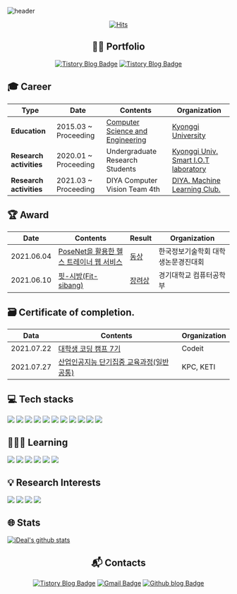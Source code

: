 ![header](https://capsule-render.vercel.app/api?type=soft&color=auto&height=170&section=header&text=%20Lee%20Sangmin's%20Profile%20&fontSize=50)

<div align="center">

[![Hits](https://hits.seeyoufarm.com/api/count/incr/badge.svg?url=https%3A%2F%2Fgithub.com%2Fd9249&count_bg=%23F73838&title_bg=%23555555&icon=github.svg&icon_color=%23FFFFFF&title=Hits&edge_flat=false)](https://hits.seeyoufarm.com)

## 💁🏻 Portfolio
[![Tistory Blog Badge](http://img.shields.io/badge/-Notion-black?style=flat-square&logo=notion&link=https://d9249.github.io/)](https://www.notion.so/Portfolio-428c68302b6b430c98caca3293edb3bc)
[![Tistory Blog Badge](http://img.shields.io/badge/-Github-black?style=flat-square&logo=github&link=https://d9249.github.io/)](https://github.com/d9249/Portfolio)

 </div>

## :mortar_board: Career

| **Type** | **Date**| **Contents**| **Organization**|
|---|---|---|---|
| **Education** | 2015.03 ~ Proceeding | [Computer Science and Engineering](http://cs.kyonggi.ac.kr:8080/Index) | [Kyonggi University](http://www.kyonggi.ac.kr/) |
| **Research activities** | 2020.01 ~ Proceeding | Undergraduate Research Students | [Kyonggi Univ. Smart I.O.T laboratory](https://netlab.kyonggi.ac.kr/) |
| **Research activities** | 2021.03 ~ Proceeding | DIYA Computer Vision Team 4th | [DIYA. Machine Learning Club.](https://blog.diyaml.com/) |

## :trophy: Award
| **Date** | **Contents** | **Result** | **Organization**|
|---|---|---|---|
|2021.06.04 | [PoseNet을 활용한 헬스 트레이너 웹 서비스](https://github.com/KGU-Code-15/fit-sibang/blob/main/Develop%20docs/PoseNet%EC%9D%84%20%ED%99%9C%EC%9A%A9%ED%95%9C%20%ED%97%AC%EC%8A%A4%20%ED%8A%B8%EB%A0%88%EC%9D%B4%EB%84%88%20%EC%9B%B9%20%EC%84%9C%EB%B9%84%EC%8A%A4.pdf) | [동상](https://github.com/d9249/Portfolio/blob/main/Attachment/%5B16%5D%20%EB%8F%99%EC%83%81_%EC%9D%B4%EC%83%81%EB%AF%BC_PoseNet%EC%9D%84%20%ED%99%9C%EC%9A%A9%ED%95%9C%20%ED%97%AC%EC%8A%A4%20%ED%8A%B8%EB%A0%88%EC%9D%B4%EB%84%88%20%EC%9B%B9%20%EC%84%9C%EB%B9%84%EC%8A%A4.pdf) | 한국정보기술학회 대학생논문경진대회 |
|2021.06.10 | [핏-시방(Fit-sibang)](https://www.youtube.com/watch?v=GJUjvelC5Ys) | [장려상](https://github.com/KGU-Code-15/fit-sibang/blob/main/Develop%20docs/Code-15%20AI%E1%84%8F%E1%85%A5%E1%86%B7%E1%84%91%E1%85%B2%E1%84%90%E1%85%A5%E1%84%80%E1%85%A9%E1%86%BC%E1%84%92%E1%85%A1%E1%86%A8%E1%84%87%E1%85%AE%20%E1%84%8C%E1%85%A1%E1%86%BC%E1%84%85%E1%85%A7%E1%84%89%E1%85%A1%E1%86%BC.jpeg) | 경기대학교 컴퓨터공학부 |

## 🗃 Certificate of completion.

| Data       | Contents                                                     | Organization |
| ---------- | ------------------------------------------------------------ | ------------ |
| 2021.07.22 | [대학생 코딩 캠프 7기](https://github.com/d9249/Undergraduate_researcher/blob/main/Certificate%20of%20completion/%EB%8C%80%EC%BD%94%EC%BA%A0_%EC%88%98%EB%A3%8C%EC%A6%9D_7%EA%B8%B0_%EC%9D%B4%EC%83%81%EB%AF%BC.pdf) | Codeit       |
| 2021.07.27 | [산업인공지능 단기집중 교육과정(일반공통)](https://github.com/d9249/Undergraduate_researcher/blob/main/Certificate%20of%20completion/%EC%82%B0%EC%97%85%EC%9D%B8%EA%B3%B5%EC%A7%80%EB%8A%A5%20%EB%8B%A8%EA%B8%B0%EC%A7%91%EC%A4%91%EA%B5%90%EC%9C%A1(%EC%9D%BC%EB%B0%98)%20%EC%88%98%EB%A3%8C%EC%A6%9D.jpg) | KPC, KETI    |



## :computer: Tech stacks

<img src="https://img.shields.io/badge/Python-3766AB?style=flat-square&logo=Python&logoColor=white"/></a>
<img src="https://img.shields.io/badge/JAVA-007396?style=flat-square&logo=Java&logoColor=white"/></a>
<img src="https://img.shields.io/badge/C-A8B9CC?style=flat-square&logo=C&logoColor=white"/></a>
<img src="https://img.shields.io/badge/HTML5-E34F26?style=flat-square&logo=HTML5&logoColor=white"/></a>
<img src="https://img.shields.io/badge/CSS3-1572B6?style=flat-square&logo=CSS3&logoColor=white"/></a>
<img src="https://img.shields.io/badge/Django-092E20?style=flat-square&logo=Django&logoColor=white"/></a>
<img src="https://img.shields.io/badge/MySQL-4479A1?style=flat-square&logo=MySQL&logoColor=white"/></a>
<img src="https://img.shields.io/badge/AWS-232F3E?style=flat-square&logo=Amazon%20AWS&logoColor=white"/></a>
<img src="https://img.shields.io/badge/Vue.js-4FC08D?style=flat-square&logo=Vue.js&logoColor=white"/></a>
<img src="https://img.shields.io/badge/JavaScript-F7DF1E?style=flat-square&logo=JavaScript&logoColor=white"/></a>
<img src="https://img.shields.io/badge/React-61DAFB?style=flat-square&logo=React&logoColor=white"/></a>

## 🧑🏻‍💻 Learning

<img src="https://img.shields.io/badge/flask-000000?style=flat-square&logo=Flask&logoColor=white"/></a>
<img src="https://img.shields.io/badge/Node.js-339933?style=flat-square&logo=Node.js&logoColor=white"/></a>
<img src="https://img.shields.io/badge/TypeScript-3178C6?style=flat-square&logo=TypeScript&logoColor=white"/></a>
<img src="https://img.shields.io/badge/Pytorch-EE4C2C?style=flat-square&logo=Pytorch&logoColor=white"/></a>
<img src="https://img.shields.io/badge/Numpy-013243?style=flat-square&logo=Numpy&logoColor=white"/></a>
<img src="https://img.shields.io/badge/Tensorflow-FF6F00?style=flat-square&logo=Tensorflow&logoColor=white"/></a>



## 💡 Research Interests

<img src="https://img.shields.io/badge/Deep_Learing-000000?style=flat-square&logo=Deep_Learing&logoColor=white"/></a>
<img src="https://img.shields.io/badge/Generative_Adversarial_Network-000000?style=flat-square&logo=Generative_Adversarial_Network&logoColor=white"/></a>
<img src="https://img.shields.io/badge/Convolutional_Neural_Network-000000?style=flat-square&logo=Convolutional_Neural_Network&logoColor=white"/></a>
<img src="https://img.shields.io/badge/Computer_Vision-000000?style=flat-square&logo=Computer_Vision&logoColor=white"/></a>

## :globe_with_meridians: Stats

[![iDeal's github stats](https://github-readme-stats.vercel.app/api?username=d9249&show_icons=true&count_private=true&theme=dark)](https://github.com/anuraghazra/github-readme-stats)

<div align="center">

## :mailbox_with_mail: Contacts
[![Tistory Blog Badge](http://img.shields.io/badge/-Tistory%20blog-black?style=flat-square&logo=blog&link=https://d9249.github.io/)](https://d9249.tistory.com)
[![Gmail Badge](https://img.shields.io/badge/Gmail-d14836?style=flat-square&logo=Gmail&logoColor=white&link=mailto:d9249@kyonggi.ac.kr)](mailto:d9249@kyonggi.ac.kr)
[![Github blog Badge](http://img.shields.io/badge/-Github%20blog-black?style=flat-square&logo=github&link=https://d9249.github.io/)](https://d9249.github.io/)

</div>
